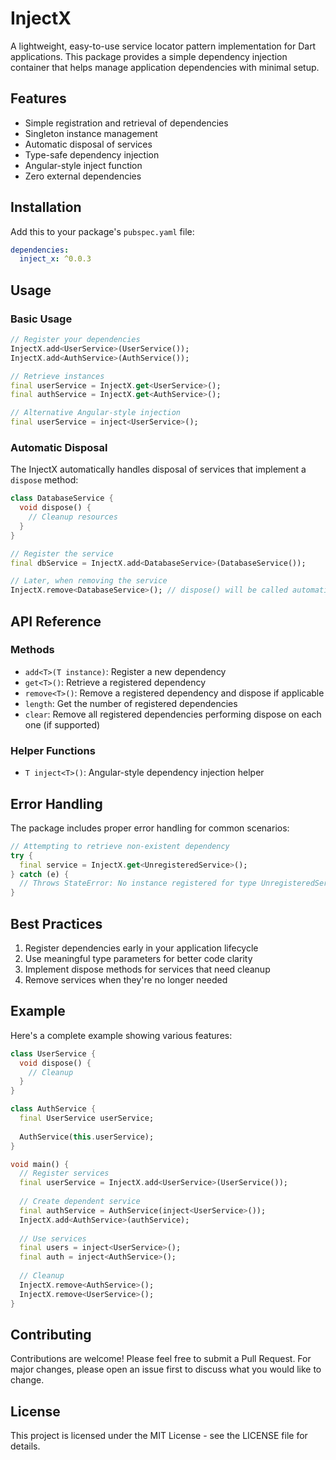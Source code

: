 # InjectX

A lightweight, easy-to-use service locator pattern implementation for Dart applications. This package provides a simple dependency injection container that helps manage application dependencies with minimal setup.

## Features

- Simple registration and retrieval of dependencies
- Singleton instance management
- Automatic disposal of services
- Type-safe dependency injection
- Angular-style inject function
- Zero external dependencies

## Installation

Add this to your package's `pubspec.yaml` file:

```yaml
dependencies:
  inject_x: ^0.0.3
```

## Usage

### Basic Usage

```dart
// Register your dependencies
InjectX.add<UserService>(UserService());
InjectX.add<AuthService>(AuthService());

// Retrieve instances
final userService = InjectX.get<UserService>();
final authService = InjectX.get<AuthService>();

// Alternative Angular-style injection
final userService = inject<UserService>();
```

### Automatic Disposal

The InjectX automatically handles disposal of services that implement a `dispose` method:

```dart
class DatabaseService {
  void dispose() {
    // Cleanup resources
  }
}

// Register the service
final dbService = InjectX.add<DatabaseService>(DatabaseService());

// Later, when removing the service
InjectX.remove<DatabaseService>(); // dispose() will be called automatically
```

## API Reference

### Methods

- `add<T>(T instance)`: Register a new dependency
- `get<T>()`: Retrieve a registered dependency
- `remove<T>()`: Remove a registered dependency and dispose if applicable
- `length`: Get the number of registered dependencies
- `clear`: Remove all registered dependencies performing dispose on each one (if supported)

### Helper Functions

- `T inject<T>()`: Angular-style dependency injection helper

## Error Handling

The package includes proper error handling for common scenarios:

```dart
// Attempting to retrieve non-existent dependency
try {
  final service = InjectX.get<UnregisteredService>();
} catch (e) {
  // Throws StateError: No instance registered for type UnregisteredService
}
```

## Best Practices

1. Register dependencies early in your application lifecycle
2. Use meaningful type parameters for better code clarity
3. Implement dispose methods for services that need cleanup
4. Remove services when they're no longer needed

## Example

Here's a complete example showing various features:

```dart
class UserService {
  void dispose() {
    // Cleanup
  }
}

class AuthService {
  final UserService userService;
  
  AuthService(this.userService);
}

void main() {
  // Register services
  final userService = InjectX.add<UserService>(UserService());
  
  // Create dependent service
  final authService = AuthService(inject<UserService>());
  InjectX.add<AuthService>(authService);
  
  // Use services
  final users = inject<UserService>();
  final auth = inject<AuthService>();
  
  // Cleanup
  InjectX.remove<AuthService>();
  InjectX.remove<UserService>();
}
```

## Contributing

Contributions are welcome! Please feel free to submit a Pull Request. For major changes, please open an issue first to discuss what you would like to change.

## License

This project is licensed under the MIT License - see the LICENSE file for details.